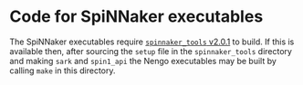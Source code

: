 Code for SpiNNaker executables
==============================

The SpiNNaker executables require [`spinnaker_tools`
v2.0.1](http://apt.cs.manchester.ac.uk/projects/SpiNNaker/downloads/) to build.
If this is available then, after sourcing the `setup` file in the
`spinnaker_tools` directory and making `sark` and `spin1_api` the Nengo
executables may be built by calling `make` in this directory.
